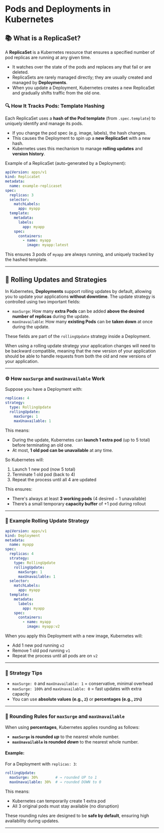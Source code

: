 # Pods and Deployments in Kubernetes

## 📚 What is a ReplicaSet?

A **ReplicaSet** is a Kubernetes resource that ensures a specified number of pod replicas are running at any given time.

- It watches over the state of the pods and replaces any that fail or are deleted.
- ReplicaSets are rarely managed directly; they are usually created and managed by **Deployments**.
- When you update a Deployment, Kubernetes creates a new ReplicaSet and gradually shifts traffic from the old one.

### 🔍 How It Tracks Pods: Template Hashing

Each ReplicaSet uses a **hash of the Pod template** (from `.spec.template`) to uniquely identify and manage its pods.

- If you change the pod spec (e.g. image, labels), the hash changes.
- This causes the Deployment to spin up a **new ReplicaSet** with a new hash.
- Kubernetes uses this mechanism to manage **rolling updates** and **version history**.

Example of a ReplicaSet (auto-generated by a Deployment):

```yaml
apiVersion: apps/v1
kind: ReplicaSet
metadata:
  name: example-replicaset
spec:
  replicas: 3
  selector:
    matchLabels:
      app: myapp
  template:
    metadata:
      labels:
        app: myapp
    spec:
      containers:
        - name: myapp
          image: myapp:latest
```

This ensures 3 pods of `myapp` are always running, and uniquely tracked by the hashed template.

---

## 🔄 Rolling Updates and Strategies

In Kubernetes, **Deployments** support rolling updates by default, allowing you to update your applications **without downtime**. The update strategy is controlled using two important fields:

- `maxSurge`: How many **extra Pods** can be added **above the desired number of replicas** during the update.
- `maxUnavailable`: How many **existing Pods** can be **taken down** at once during the update.

These fields are part of the `rollingUpdate` strategy inside a Deployment.

When using a rolling update strategy your application changes will need to be backward compatible, meaning that the new version of your application should be able to handle requests from both the old and new versions of your application.

---

### ⚙️ How `maxSurge` and `maxUnavailable` Work

Suppose you have a Deployment with:

```yaml
replicas: 4
strategy:
  type: RollingUpdate
  rollingUpdate:
    maxSurge: 1
    maxUnavailable: 1
```

This means:
- During the update, Kubernetes can **launch 1 extra pod** (up to 5 total) before terminating an old one.
- At most, **1 old pod can be unavailable** at any time.

So Kubernetes will:
1. Launch 1 new pod (now 5 total)
2. Terminate 1 old pod (back to 4)
3. Repeat the process until all 4 are updated

This ensures:
- There's always at least **3 working pods** (4 desired − 1 unavailable)
- There’s a small temporary **capacity buffer** of +1 pod during rollout

---

### 🧪 Example Rolling Update Strategy

```yaml
apiVersion: apps/v1
kind: Deployment
metadata:
  name: myapp
spec:
  replicas: 4
  strategy:
    type: RollingUpdate
    rollingUpdate:
      maxSurge: 1
      maxUnavailable: 1
  selector:
    matchLabels:
      app: myapp
  template:
    metadata:
      labels:
        app: myapp
    spec:
      containers:
        - name: myapp
          image: myapp:v2
```

When you apply this Deployment with a new image, Kubernetes will:
- Add 1 new pod running `v2`
- Remove 1 old pod running `v1`
- Repeat the process until all pods are on `v2`

---

### 📌 Strategy Tips

- `maxSurge: 0` and `maxUnavailable: 1` = conservative, minimal overhead
- `maxSurge: 100%` and `maxUnavailable: 0` = fast updates with extra capacity
- You can use **absolute values (e.g., `2`)** or **percentages (e.g., `25%`)**

---

### 🔢 Rounding Rules for `maxSurge` and `maxUnavailable`

When using **percentages**, Kubernetes applies rounding as follows:

- **`maxSurge` is rounded _up_** to the nearest whole number.
- **`maxUnavailable` is rounded _down_** to the nearest whole number.

#### Example:
For a Deployment with `replicas: 3`:

```yaml
rollingUpdate:
  maxSurge: 30%        # → rounded UP to 1
  maxUnavailable: 30%  # → rounded DOWN to 0
```

This means:
- Kubernetes can temporarily create 1 extra pod
- All 3 original pods must stay available (no disruption)

These rounding rules are designed to be **safe by default**, ensuring high availability during updates.

---
